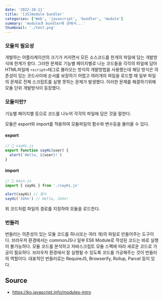 ```yaml
---
date: '2022-10-11'
title: '[JS]module bundler'
categories: ['Web', 'javascript', 'bundler', 'module']
summary: 'module과 bundler에 관해서...'
thumbnail: './test.png'
---
```


### 모듈의 필요성

개발하는 어플리케이션의 크기가 커지면서 모든 소스코드를 한개의 파일에 담는 개발방식에 한계가 왔다. 그러한 문제로 기능별 페이지별로 나눈 코드들을 각각의 파일에 담아 HTML파일에 `<script>`태그로 불러오는 방식의 개발방법을 사용했는데 해당 방식은 의존성이 있는 코드사이에 순서를 보장하기 어렵고 여러개의 파일을 로드할 때 일부 파일의 문제로 전체 스크립트를 실행 못하는 문제가 발생했다. 이러한 문제를 해결하기위해 모듈 단위 개발방식이 등장했다.

### 모듈이란?

기능별 페이지별 등으로 코드를 나누어 각각의 파일에 담은 것을 말한다.

모듈은 export와 import를 적용하여 모듈파일의 함수와 변수등을 불러올 수 있다.

#### export

```jsx
// 📁 sayHi.js
export function sayHi(user) {
  alert(`Hello, ${user}!`)
}
```

#### import

```jsx
// 📁 main.js
import { sayHi } from './sayHi.js'

alert(sayHi) // 함수
sayHi('John') // Hello, John!
```

위 코드처럼 파일의 경로를 지정하여 모듈을 로드한다.

### 번들러

번들러는 의존성이 있는 모듈 코드를 하나(또는 여러 개)의 파일로 만들어주는 도구이다. 브라우저 환경에서는 commonJS나 일부 ES6 Module로 작성된 코드는 바로 실행이 불가능하다. 모듈 코드를 분석하고 자바스크립트 모듈 스펙에 따라 새로운 코드로 가공이 필요하다. 브라우저 환경에서 잘 실행될 수 있도록 코드를 가공해주는 것이 번들러의 역할이다. 대표적인 번들러로는 RequireJS, Browserify, Rollup, Parcel 등이 있다.

## Source

- https://ko.javascript.info/modules-intro
